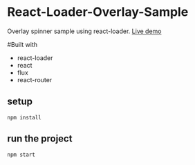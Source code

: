 # React-Loader-Overlay-Sample
Overlay spinner sample using react-loader.
[Live demo](http://enu-kuro.github.io/React-Loader-Overlay-Sample/index.html)

#Built with
* react-loader
* react
* flux
* react-router

## setup
```
npm install
```

## run the project
```
npm start
```
